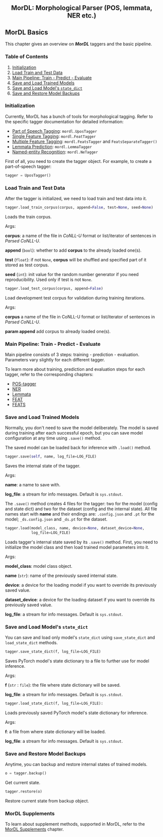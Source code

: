 <h2 align="center">MorDL: Morphological Parser (POS, lemmata, NER etc.)</h2>
<a name="start"></a>

## MorDL Basics

This chapter gives an overview on ***MorDL*** taggers and the basic pipeline.

### Table of Contents

1. [Initialization](#init)
1. [Load Train and Test Data](#data)
1. [Main Pipeline: Train - Predict - Evaluate](#pipeline)
1. [Save and Load Trained Models](#save)
1. [Save and Load Model's `state_dict`](#state)
1. [Save and Restore Model Backups](#backup)

### Initialization <a name="init"></a>

Currently, MorDL has a bunch of tools for morphological tagging. Refer to the
specific tagger documentation for detailed information:
* [Part of Speech Tagging](https://github.com/fostroll/mordl/blob/master/doc/README_POS.md):
`mordl.UposTagger`
* [Single Feature Tagging](https://github.com/fostroll/mordl/blob/master/doc/README_FEAT.md):
`mordl.FeatTagger`
* [Multiple Feature Tagging](https://github.com/fostroll/mordl/blob/master/doc/README_FEATS.md):
`mordl.FeatsTagger` and `FeatsSeparateTagger()`
* [Lemmata Prediction](https://github.com/fostroll/mordl/blob/master/doc/README_LEMMA.md):
`mordl.LemmaTagger`
* [Named-entity Recognition](https://github.com/fostroll/mordl/blob/master/doc/README_NER.md):
`mordl.NeTagger`

First of all, you need to create the tagger object. For example, to create a
part-of-speech tagger:
```python
tagger = UposTagger()
```

### Load Train and Test Data <a name="data"></a>

After the tagger is initialized, we need to load train and test data into it.

```python
tagger.load_train_corpus(corpus, append=False, test=None, seed=None)
```
Loads the train corpus.

Args:

**corpus**: a name of the file in *CoNLL-U* format or list/iterator of
sentences in *Parsed CoNLL-U*.

**append** (`bool`): whether to add **corpus** to the already loaded one(s).

**test** (`float`): if not `None`, **corpus** will be shuffled and specified
part of it stored as test corpus.

**seed** (`int`): init value for the random number generator if you need
reproducibility. Used only if test is not `None`.

```python
tagger.load_test_corpus(corpus, append=False)
```
Load development test corpus for validation during training iterations.

Args:

**corpus** a name of the file in CoNLL-U format or list/iterator of sentences
in *Parsed CoNLL-U*.

**param append** add corpus to already loaded one(s).

### Main Pipeline: Train - Predict - Evaluate <a name="pipeline"></a>

Main pipeline consists of 3 steps: training - prediction - evaluation.
Parameters vary slightly for each different tagger.

To learn more about training, prediction and evaluation steps for each tagger,
refer to the corresponding chapters:

* [POS-tagger](https://github.com/fostroll/mordl/blob/master/doc/README_UPOS.md)
* [NER](https://github.com/fostroll/mordl/blob/master/doc/README_NER.md)
* [Lemmata](https://github.com/fostroll/mordl/blob/master/doc/README_LEMMA.md)
* [FEAT](https://github.com/fostroll/mordl/blob/master/doc/README_FEAT.md)
* [FEATS](https://github.com/fostroll/mordl/blob/master/doc/README_FEATS.md)

### Save and Load Trained Models <a name="save"></a>

Normally, you don't need to save the model deliberately. The model is saved
during training after each successful epoch, but you can save model
configuration at any time using `.save()` method.

The saved model can be loaded back for inference with `.load()` method.

```python
tagger.save(self, name, log_file=LOG_FILE)
```
Saves the internal state of the tagger.

Args:

**name**: a name to save with.

**log_file**: a stream for info messages. Default is `sys.stdout`.

The `.save()` method creates 4 files for the tagger: two for the model (config
and state dict) and two for the dataset (config and the internal state). All
file names start with **name** and their endings are: `.config.json` and `.pt`
for the model; `_ds.config.json` and `_ds.pt` for the dataset.

```python
tagger.load(model_class, name, device=None, dataset_device=None,
            log_file=LOG_FILE)
```
Loads tagger's internal state saved by its `.save()` method. First, you need
to initialize the model class and then load trained model parameters into it.

Args:

**model_class**: model class object.

**name** (`str`): name of the previously saved internal state.

**device**: a device for the loading model if you want to override its
previously saved value.

**dataset_device**: a device for the loading dataset if you want to
override its previously saved value.

**log_file**: a stream for info messages. Default is `sys.stdout`.

### Save and Load Model's `state_dict` <a name="state"></a>

You can save and load only model's `state_dict` using `save_state_dict` and
`load_state_dict` methods.

```python
tagger.save_state_dict(f, log_file=LOG_FILE)
```
Saves PyTorch model's state dictionary to a file to further use for model
inference.

Args:

**f** (`str` : `file`): the file where state dictionary will be saved.

**log_file**: a stream for info messages. Default is `sys.stdout`.

```python
tagger.load_state_dict(f, log_file=LOG_FILE):
```
Loads previously saved PyTorch model's state dictionary for inference.

Args:

**f**: a file from where state dictionary will be loaded.

**log_file**: a stream for info messages. Default is `sys.stdout`.


### Save and Restore Model Backups <a name="backup"></a>

Anytime, you can backup and restore internal states of trained models.

```python
o = tagger.backup()
```
Get current state.

```python
tagger.restore(o)
```
Restore current state from backup object.

### MorDL Supplements

To learn about supplement methods, supported in MorDL, refer to the
[MorDL Supplements](https://github.com/fostroll/mordl/blob/master/doc/README_SUPPLEMENTS.md)
chapter.
